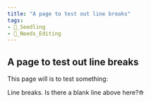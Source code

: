 ```yaml
---
title: "A page to test out line breaks"
tags: 
- 🌱_Seedling
- 🧹_Needs_Editing
---
```

## A page to test out line breaks
This page will is to test something:

Line breaks. Is there a blank line above here?⟰ 